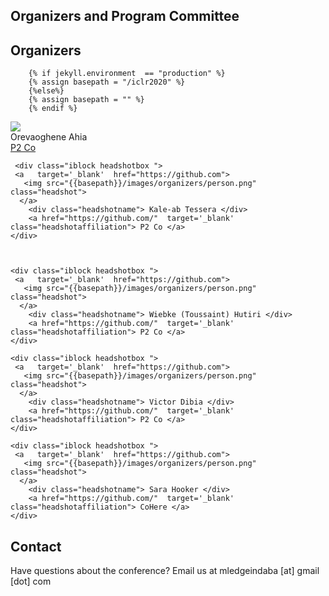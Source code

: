 ## Organizers and Program Committee

## Organizers

        {% if jekyll.environment  == "production" %}
        {% assign basepath = "/iclr2020" %}
        {%else%}
        {% assign basepath = "" %}
        {% endif %}

<div>


   <div class="iblock headshotbox ">
     <a   target='_blank'  href="https://github.com">
       <img src="{{basepath}}/images/organizers/person.png" class="headshot">        
      </a>
        <div class="headshotname"> Orevaoghene Ahia </div>
        <a href="https://github.com/"  target='_blank' class="headshotaffiliation"> P2 Co </a>
    </div>

     <div class="iblock headshotbox ">
     <a   target='_blank'  href="https://github.com">
       <img src="{{basepath}}/images/organizers/person.png" class="headshot">
      </a>
        <div class="headshotname"> Kale-ab Tessera </div>
        <a href="https://github.com/"  target='_blank' class="headshotaffiliation"> P2 Co </a>
    </div>



    <div class="iblock headshotbox ">
     <a   target='_blank'  href="https://github.com">
       <img src="{{basepath}}/images/organizers/person.png" class="headshot">
      </a>
        <div class="headshotname"> Wiebke (Toussaint) Hutiri </div>
        <a href="https://github.com/"  target='_blank' class="headshotaffiliation"> P2 Co </a>
    </div>

    <div class="iblock headshotbox ">
     <a   target='_blank'  href="https://github.com">
       <img src="{{basepath}}/images/organizers/person.png" class="headshot">
      </a>
        <div class="headshotname"> Victor Dibia </div>
        <a href="https://github.com/"  target='_blank' class="headshotaffiliation"> P2 Co </a>
    </div>

    <div class="iblock headshotbox ">
     <a   target='_blank'  href="https://github.com">
       <img src="{{basepath}}/images/organizers/person.png" class="headshot">
      </a>
        <div class="headshotname"> Sara Hooker </div>
        <a href="https://github.com/"  target='_blank' class="headshotaffiliation"> CoHere </a>
    </div>

</div>

## Contact

Have questions about the conference? Email us at mledgeindaba [at] gmail [dot] com
